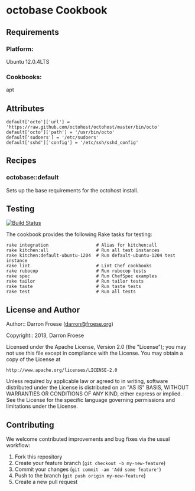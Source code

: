 octobase Cookbook
=================

Requirements
------------

### Platform:

Ubuntu 12.0.4LTS

### Cookbooks:

apt

Attributes
----------

```
default['octo']['url'] = 'https://raw.github.com/octohost/octohost/master/bin/octo'
default['octo']['path'] = '/usr/bin/octo'
default['sudoers'] = '/etc/sudoers'
default['sshd']['config'] = '/etc/ssh/sshd_config'
```

Recipes
-------

### octobase::default

Sets up the base requirements for the octohost install.

Testing
-------

[![Build Status](https://travis-ci.org/darron/octobase-cookbook.png?branch=master)](https://travis-ci.org/darron/octobase-cookbook)

The cookbook provides the following Rake tasks for testing:

    rake integration                  # Alias for kitchen:all
    rake kitchen:all                  # Run all test instances
    rake kitchen:default-ubuntu-1204  # Run default-ubuntu-1204 test instance
    rake lint                         # Lint Chef cookbooks
    rake rubocop                      # Run rubocop tests
    rake spec                         # Run ChefSpec examples
    rake tailor                       # Run tailor tests
    rake taste                        # Run taste tests
    rake test                         # Run all tests

License and Author
------------------

Author:: Darron Froese (darron@froese.org)

Copyright:: 2013, Darron Froese

Licensed under the Apache License, Version 2.0 (the "License");
you may not use this file except in compliance with the License.
You may obtain a copy of the License at

    http://www.apache.org/licenses/LICENSE-2.0

Unless required by applicable law or agreed to in writing, software
distributed under the License is distributed on an "AS IS" BASIS,
WITHOUT WARRANTIES OR CONDITIONS OF ANY KIND, either express or implied.
See the License for the specific language governing permissions and
limitations under the License.

Contributing
------------

We welcome contributed improvements and bug fixes via the usual workflow:

1. Fork this repository
2. Create your feature branch (`git checkout -b my-new-feature`)
3. Commit your changes (`git commit -am 'Add some feature'`)
4. Push to the branch (`git push origin my-new-feature`)
5. Create a new pull request
